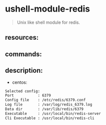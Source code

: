 # ushell-module-redis
> Unix like shell module for redis.

## resources:

## commands:

## description:
+ centos:
```bash
Selected config:
Port           : 6379
Config file    : /etc/redis/6379.conf
Log file       : /var/log/redis_6379.log
Data dir       : /var/lib/redis/6379
Executable     : /usr/local/bin/redis-server
Cli Executable : /usr/local/bin/redis-cli
```
